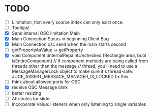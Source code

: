 # TODO

- [ ] Limitation, that every source index can only exist once.
- [ ] Tooltips!
- [x] Send interval OSC limitation Main
- [x] Main Connection Status in beginning Client Bug
- [x] Main Connection osc send when the main starts second
- [ ] getPropertyAsValue -> getProperty
- [x] void Component::internalRepaintUnchecked (Rectangle<int> area, bool isEntireComponent)
    // if component methods are being called from threads other than the message
    // thread, you'll need to use a MessageManagerLock object to make sure it's thread-safe.
    JUCE_ASSERT_MESSAGE_MANAGER_IS_LOCKED
    fix this
- [ ] think about allowed ports for OSC
- [x] receive OSC Message blink
- [ ] better resizing
- [ ] Attributes for slider
- [ ] incorporate Value::listeners when only listening to single variables